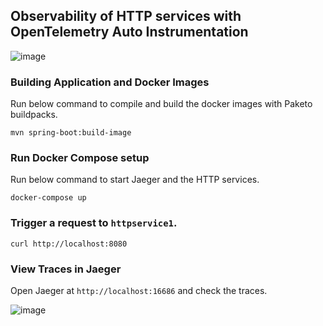 ## Observability of HTTP services with OpenTelemetry Auto Instrumentation

![image](https://user-images.githubusercontent.com/4991449/140835345-a2af5646-2488-456d-9296-7baa21b06028.png)

### Building Application and Docker Images

Run below command to compile and build the docker images with Paketo buildpacks.

```shell
mvn spring-boot:build-image
```

### Run Docker Compose setup

Run below command to start Jaeger and the HTTP services.

```shell
docker-compose up
```

### Trigger a request to `httpservice1`.

```shell
curl http://localhost:8080
```

### View Traces in Jaeger

Open Jaeger at `http://localhost:16686` and check the traces.

![image](https://github.com/xsreality/spring-boot-tracing-demo/assets/4991449/2ebba88e-ace2-44f0-9f7e-4c2131ebee6c)
